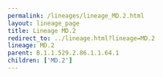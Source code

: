 ```yaml
---
permalink: /lineages/lineage_MD.2.html
layout: lineage_page
title: Lineage MD.2
redirect_to: ../lineage.html?lineage=MD.2
lineage: MD.2
parent: B.1.1.529.2.86.1.1.64.1
children: ['MD.2']
---
```

